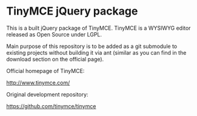 TinyMCE jQuery package
======================

This is a built jQuery package of TinyMCE. TinyMCE is a WYSIWYG editor released as Open Source under LGPL.

Main purpose of this repository is to be added as a git submodule to existing projects without building it via ant (similar as you can find in the download section on the official page).

Official homepage of TinyMCE:

http://www.tinymce.com/

Original development repository:

https://github.com/tinymce/tinymce
